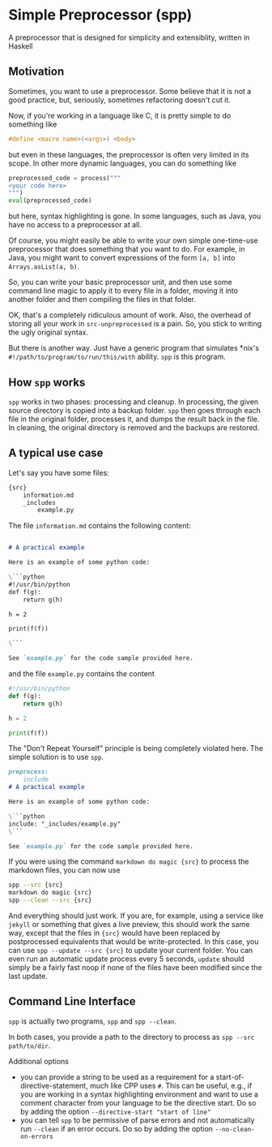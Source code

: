 # Simple Preprocessor (spp)
A preprocessor that is designed for simplicity and extensiblity, written in Haskell

## Motivation

Sometimes, you want to use a preprocessor. Some believe that it is not a good practice, but, seriously, sometimes refactoring doesn't cut it.

Now, if you're working in a language like C, it is pretty simple to do something like

```C
#define <macro name>(<args>) <body>
```

but even in these languages, the preprocessor is often very limited in its scope. In other more dynamic languages, you can do something like

```python
preprocessed_code = process("""
<your code here>
""")
eval(preprocessed_code)
```

but here, syntax highlighting is gone. In some languages, such as Java, you have no access to a preprocessor at all.

Of course, you might easily be able to write your own simple one-time-use preprocessor that does something that you want to do. For example, in Java, you might want to convert expressions of the form `[a, b]` into `Arrays.asList(a, b)`.

So, you can write your basic preprocessor unit, and then use some command line magic to apply it to every file in a folder, moving it into another folder and then compiling the files in that folder.

OK, that's a completely ridiculous amount of work. Also, the overhead of storing all your work in `src-unpreprocessed` is a pain. So, you stick to writing the ugly original syntax.

But there is another way. Just have a generic program that simulates \*nix's `#!/path/to/program/to/run/this/with` ability. `spp` is this program.

## How `spp` works

`spp` works in two phases: processing and cleanup. In processing, the given source directory is copied into a backup folder. `spp` then goes through each file in the original folder, processes it, and dumps the result back in the file. In cleaning, the original directory is removed and the backups are restored.

## A typical use case

Let's say you have some files:

```txt
{src}
    information.md
    _includes
        example.py
```

The file `information.md` contains the following content:

```markdown

# A practical example

Here is an example of some python code:

\```python
#!/usr/bin/python
def f(g):
    return g(h)

h = 2

print(f(f))

\```

See `example.py` for the code sample provided here.

```

and the file `example.py` contains the content

```python
#!/usr/bin/python
def f(g):
    return g(h)

h = 2

print(f(f))
```

The "Don't Repeat Yourself" principle is being completely violated here. The simple solution is to use `spp`.

```markdown
preprocess:
    include
# A practical example

Here is an example of some python code:

\```python
include: "_includes/example.py"
\```

See `example.py` for the code sample provided here.

```

If you were using the command `markdown do magic {src}` to process the markdown files, you can now use

```sh
spp --src {src}
markdown do magic {src}
spp --clean --src {src}
```

And everything should just work. If you are, for example, using a service like `jekyll` or something that gives a live preview, this should work the same way, except that the files in `{src}` would have been replaced by postprocessed equivalents that would be write-protected. In this case, you can use `spp --update --src {src}` to update your current folder. You can even run an automatic update process every 5 seconds, `update` should simply be a fairly fast noop if none of the files have been modified since the last update.


## Command Line Interface

`spp` is actually two programs, `spp` and `spp --clean`.

In both cases, you provide a path to the directory to process as `spp --src path/to/dir`.

Additional options

 - you can provide a string to be used as a requirement for a start-of-directive-statement, much like CPP uses `#`. This can be useful, e.g., if you are working in a syntax highlighting environment and want to use a comment character from your language to be the directive start. Do so by adding the option `--directive-start "start of line"`
 - you can tell `spp` to be permissive of parse errors and not automatically run `--clean` if an error occurs. Do so by adding the option `--no-clean-on-errors`
